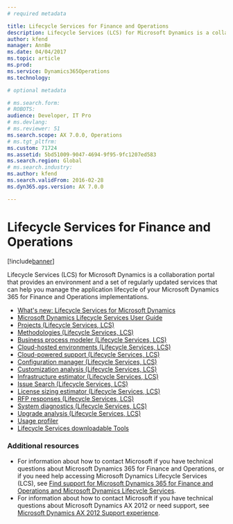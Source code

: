 ```yaml
---
# required metadata

title: Lifecycle Services for Finance and Operations
description: Lifecycle Services (LCS) for Microsoft Dynamics is a collaboration portal that provides an environment and a set of regularly updated services that can help you manage the application lifecycle of your Microsoft Dynamics 365 for Finance and Operations implementations.
author: kfend
manager: AnnBe
ms.date: 04/04/2017
ms.topic: article
ms.prod: 
ms.service: Dynamics365Operations
ms.technology: 

# optional metadata

# ms.search.form: 
# ROBOTS: 
audience: Developer, IT Pro
# ms.devlang: 
# ms.reviewer: 51
ms.search.scope: AX 7.0.0, Operations
# ms.tgt_pltfrm: 
ms.custom: 71724
ms.assetid: 5bd51009-9047-4694-9f95-9fc1207ed583
ms.search.region: Global
# ms.search.industry: 
ms.author: kfend
ms.search.validFrom: 2016-02-28
ms.dyn365.ops.version: AX 7.0.0

---
```


# Lifecycle Services for Finance and Operations

[!include[banner](../includes/banner.md)]


Lifecycle Services (LCS) for Microsoft Dynamics is a collaboration portal that provides an environment and a set of regularly updated services that can help you manage the application lifecycle of your Microsoft Dynamics 365 for Finance and Operations implementations.

-   [What's new: Lifecycle Services for Microsoft Dynamics](whats-new-lcs.md)
-   [Microsoft Dynamics Lifecycle Services User Guide](lcs-user-guide.md)
-   [Projects (Lifecycle Services, LCS)](./ax-2012/projects-lcs.md)
-   [Methodologies (Lifecycle Services, LCS)](./ax-2012/methodologies-lcs.md)
-   [Business process modeler (Lifecycle Services, LCS)](business-process-modeler-lcs.md)
-   [Cloud-hosted environments (Lifecycle Services, LCS)](./ax-2012/cloud-hosted-environments-lcs.md)
-   [Cloud-powered support (Lifecycle Services, LCS)](cloud-powered-support-lcs.md)
-   [Configuration manager (Lifecycle Services, LCS)](configuration-manager-lcs.md)
-   [Customization analysis (Lifecycle Services, LCS)](./ax-2012/customization-analysis-lcs.md)
-   [Infrastructure estimator (Lifecycle Services, LCS)](./ax-2012/infrastructure-estimator-lcs.md)
-   [Issue Search (Lifecycle Services, LCS)](issue-search-lcs.md)
-   [License sizing estimator (Lifecycle Services, LCS)](./ax-2012/license-sizing-estimator-lcs.md)
-   [RFP responses (Lifecycle Services, LCS)](./ax-2012/rfp-responses-lcs.md)
-   [System diagnostics (Lifecycle Services, LCS)](./ax-2012/system-diagnostics-lcs.md)
-   [Upgrade analysis (Lifecycle Services, LCS)](./ax-2012/upgrade-analysis-lcs.md)
-   [Usage profiler](./ax-2012/usage-profiler-lcs.md)
-   [Lifecycle Services downloadable Tools](./ax-2012/lcs-downloadable-tools-formerly-informationsource.md)

### Additional resources

-   For information about how to contact Microsoft if you have technical questions about Microsoft Dynamics 365 for Finance and Operations, or if you need help accessing Microsoft Dynamics Lifecycle Services (LCS), see [Find support for Microsoft Dynamics 365 for Finance and Operations and Microsoft Dynamics Lifecycle Services](lcs-support.md).
-   For information about how to contact Microsoft if you have technical questions about Microsoft Dynamics AX 2012 or need support, see [Microsoft Dynamics AX 2012 Support experience](cloud-powered-support-lcs.md).




